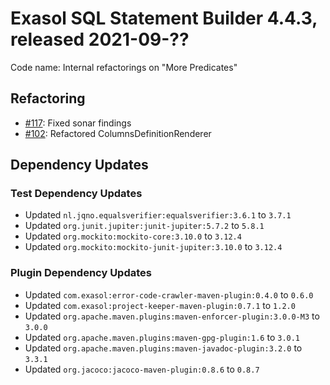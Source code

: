 # Exasol SQL Statement Builder 4.4.3, released 2021-09-??

Code name: Internal refactorings on "More Predicates"

## Refactoring

* [#117](https://github.com/exasol/sql-statement-builder/issues/117): Fixed sonar findings
* [#102](https://github.com/exasol/sql-statement-builder/issues/102): Refactored ColumnsDefinitionRenderer

## Dependency Updates

### Test Dependency Updates

* Updated `nl.jqno.equalsverifier:equalsverifier:3.6.1` to `3.7.1`
* Updated `org.junit.jupiter:junit-jupiter:5.7.2` to `5.8.1`
* Updated `org.mockito:mockito-core:3.10.0` to `3.12.4`
* Updated `org.mockito:mockito-junit-jupiter:3.10.0` to `3.12.4`

### Plugin Dependency Updates

* Updated `com.exasol:error-code-crawler-maven-plugin:0.4.0` to `0.6.0`
* Updated `com.exasol:project-keeper-maven-plugin:0.7.1` to `1.2.0`
* Updated `org.apache.maven.plugins:maven-enforcer-plugin:3.0.0-M3` to `3.0.0`
* Updated `org.apache.maven.plugins:maven-gpg-plugin:1.6` to `3.0.1`
* Updated `org.apache.maven.plugins:maven-javadoc-plugin:3.2.0` to `3.3.1`
* Updated `org.jacoco:jacoco-maven-plugin:0.8.6` to `0.8.7`
